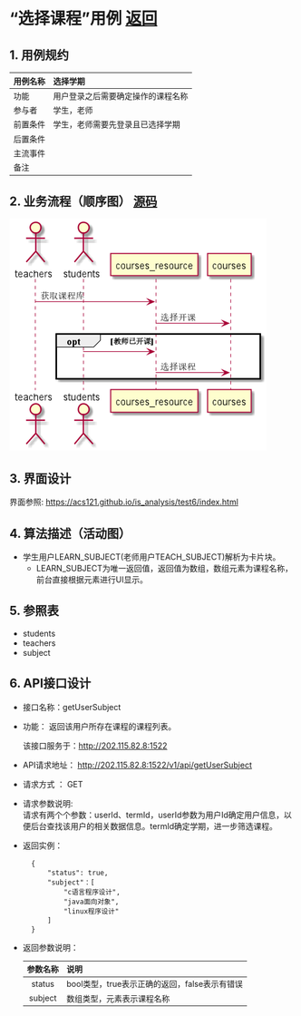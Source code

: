 # “选择课程”用例 [返回](./README.md)
## 1. 用例规约


|用例名称|选择学期|
|-------|:-------------|
|功能|用户登录之后需要确定操作的课程名称|
|参与者|学生，老师|
|前置条件|学生，老师需要先登录且已选择学期|
|后置条件| |
|主流事件| |
|备注| |

## 2. 业务流程（顺序图） [源码](sequence选课.puml)
![](sequence选课.png) 

## 3. 界面设计
界面参照: https://acs121.github.io/is_analysis/test6/index.html

## 4. 算法描述（活动图）

- 学生用户LEARN_SUBJECT(老师用户TEACH_SUBJECT)解析为卡片块。
  - LEARN_SUBJECT为唯一返回值，返回值为数组，数组元素为课程名称，前台直接根据元素进行UI显示。

## 5. 参照表

- students
- teachers
- subject
## 6. API接口设计

- 接口名称：getUserSubject
    
- 功能：
    返回该用户所存在课程的课程列表。   
    
    该接口服务于：http://202.115.82.8:1522
    
- API请求地址： 
    http://202.115.82.8:1522/v1/api/getUserSubject

- 请求方式 ：
    GET  

- 请求参数说明:        
    请求有两个个参数：userId、termId，userId参数为用户Id确定用户信息，以便后台查找该用户的相关数据信息。termId确定学期，进一步筛选课程。
    
- 返回实例：

        {
            "status": true,
            "subject"：[
                "c语言程序设计",
                "java面向对象",
                "linux程序设计"
            ]
        }
  
- 返回参数说明：    
 
  |参数名称|说明|
  |:---------:|:--------------------------------------------------------|      
  |status|bool类型，true表示正确的返回，false表示有错误|
  |subject|数组类型，元素表示课程名称|